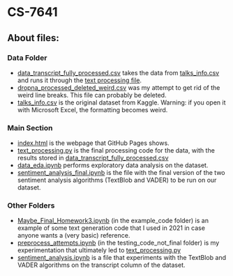 # CS-7641

## About files:

### Data Folder
- [data_transcript_fully_processed.csv](data/data_transcript_fully_processed.csv) takes the data from [talks_info.csv](data/talks_info.csv) and runs it through the [text processing file](text_processing.py).
- [dropna_processed_deleted_weird.csv](data/dropna_processed_deleted_weird.csv) was my attempt to get rid of the weird line breaks. This file can probably be deleted.
- [talks_info.csv](data/talks_info.csv) is the original dataset from Kaggle. Warning: if you open it with Microsoft Excel, the formatting becomes weird.


### Main Section
- [index.html](index.html) is the webpage that GitHub Pages shows.
- [text_processing.py](text_processing.py) is the final processing code for the data, with the results stored in [data_transcript_fully_processed.csv](data/data_transcript_fully_processed.csv)
- [data_eda.ipynb](data_eda.ipynb) performs exploratory data analysis on the dataset.
- [sentiment_analysis_final.ipynb](sentiment_analysis_final.ipynb) is the file with the final version of the two sentiment analysis algorithms (TextBlob and VADER) to be run on our dataset.



### Other Folders
- [Maybe_Final_Homework3.ipynb](example_code/Maybe_Final_Homework3.ipynb) (in the example_code folder) is an example of some text generation code that I used in 2021 in case anyone wants a (very basic) reference.
- [preprocess_attempts.ipynb](testing_code_not_final/preprocess_attempts.ipynb) (in the testing_code_not_final folder) is my experimentation that ultimately led to [text_processing.py](text_processing.py)
- [sentiment_analysis.ipynb](testing_code_not_final/sentiment_analysis.ipynb) is a file that experiments with the TextBlob and VADER algorithms on the transcript column of the dataset.
